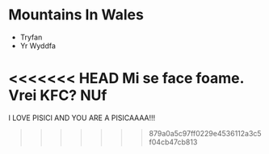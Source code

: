 Mountains In Wales
==================

* Tryfan
* Yr Wyddfa

<<<<<<< HEAD
Mi se face foame. Vrei KFC? NUf
=======






I LOVE PISICI AND YOU ARE A PISICAAAA!!!
>>>>>>> 879a0a5c97ff0229e4536112a3c5f04cb47cb813

